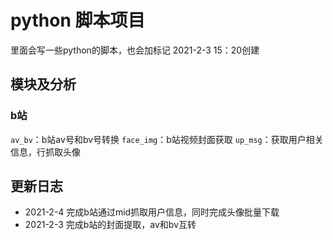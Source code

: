 # python 脚本项目
里面会写一些python的脚本，也会加标记 2021-2-3 15：20创建

## 模块及分析

### b站

`av_bv`：b站av号和bv号转换
`face_img`：b站视频封面获取
`up_msg`：获取用户相关信息，行抓取头像

## 更新日志

* 2021-2-4 完成b站通过mid抓取用户信息，同时完成头像批量下载
* 2021-2-3 完成b站的封面提取，av和bv互转
